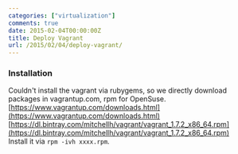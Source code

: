 ```yaml
---
categories: ["virtualization"]
comments: true
date: 2015-02-04T00:00:00Z
title: Deploy Vagrant
url: /2015/02/04/deploy-vagrant/
---
```


### Installation
Couldn't install the vagrant via rubygems, so we directly download packages in vagrantup.com, rpm for OpenSuse.    
[https://www.vagrantup.com/downloads.html](https://www.vagrantup.com/downloads.html)    
[https://dl.bintray.com/mitchellh/vagrant/vagrant_1.7.2_x86_64.rpm](https://dl.bintray.com/mitchellh/vagrant/vagrant_1.7.2_x86_64.rpm)    
Install it via `rpm -ivh xxxx.rpm`.    
### 
